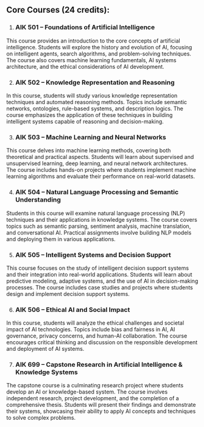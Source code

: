 
## **Core Courses (24 credits):**

1. ### **AIK 501 – Foundations of Artificial Intelligence**

This course provides an introduction to the core concepts of artificial intelligence. Students will explore the history and evolution of AI, focusing on intelligent agents, search algorithms, and problem-solving techniques. The course also covers machine learning fundamentals, AI systems architecture, and the ethical considerations of AI development.

2. ### **AIK 502 – Knowledge Representation and Reasoning**

In this course, students will study various knowledge representation techniques and automated reasoning methods. Topics include semantic networks, ontologies, rule-based systems, and description logics. The course emphasizes the application of these techniques in building intelligent systems capable of reasoning and decision-making.

3. ### **AIK 503 – Machine Learning and Neural Networks**

This course delves into machine learning methods, covering both theoretical and practical aspects. Students will learn about supervised and unsupervised learning, deep learning, and neural network architectures. The course includes hands-on projects where students implement machine learning algorithms and evaluate their performance on real-world datasets.

4. ### **AIK 504 – Natural Language Processing and Semantic Understanding**

Students in this course will examine natural language processing (NLP) techniques and their applications in knowledge systems. The course covers topics such as semantic parsing, sentiment analysis, machine translation, and conversational AI. Practical assignments involve building NLP models and deploying them in various applications.

5. ### **AIK 505 – Intelligent Systems and Decision Support**

This course focuses on the study of intelligent decision support systems and their integration into real-world applications. Students will learn about predictive modeling, adaptive systems, and the use of AI in decision-making processes. The course includes case studies and projects where students design and implement decision support systems.

6. ### **AIK 506 – Ethical AI and Social Impact**

In this course, students will analyze the ethical challenges and societal impact of AI technologies. Topics include bias and fairness in AI, AI governance, privacy concerns, and human-AI collaboration. The course encourages critical thinking and discussion on the responsible development and deployment of AI systems.

7. ### **AIK 699 – Capstone Research in Artificial Intelligence & Knowledge Systems**

The capstone course is a culminating research project where students develop an AI or knowledge-based system. The course involves independent research, project development, and the completion of a comprehensive thesis. Students will present their findings and demonstrate their systems, showcasing their ability to apply AI concepts and techniques to solve complex problems.
